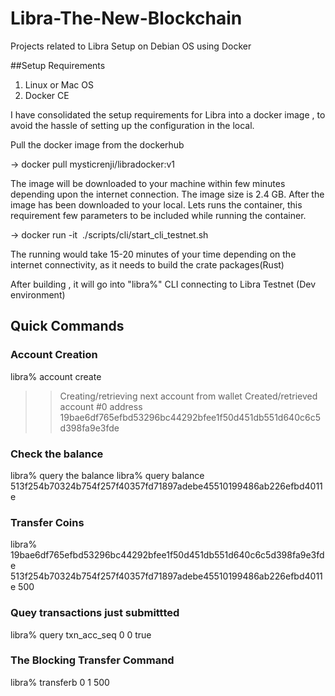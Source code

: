 # Libra-The-New-Blockchain
Projects related to Libra Setup on Debian OS using Docker

##Setup Requirements
1. Linux or Mac OS 
2. Docker CE 

I have consolidated the setup requirements for Libra into a docker image , to avoid the hassle of setting up the configuration in the local.

Pull the docker image from the dockerhub

-> docker pull mysticrenji/libradocker:v1

The image will be downloaded to your machine within few minutes depending upon the internet connection. The image size is 2.4 GB. After the image has been downloaded to your local. Lets runs the container, this requirement few parameters to be included while running the container.

-> docker run -it <Image ID> ./scripts/cli/start_cli_testnet.sh

The running would take 15-20 minutes of your time depending on the internet connectivity, as it needs to build the crate packages(Rust)

After building , it will go into "libra%" CLI connecting to Libra Testnet (Dev environment)

## Quick Commands
### Account Creation

libra% account create
>> Creating/retrieving next account from wallet
Created/retrieved account #0 address 19bae6df765efbd53296bc44292bfee1f50d451db551d640c6c5d398fa9e3fde


### Check the balance
libra% query the balance <index number or hash address>
libra% query balance 513f254b70324b754f257f40357fd71897adebe45510199486ab226efbd4011e
  
### Transfer Coins
libra% 19bae6df765efbd53296bc44292bfee1f50d451db551d640c6c5d398fa9e3fde 513f254b70324b754f257f40357fd71897adebe45510199486ab226efbd4011e 500

### Quey transactions just submittted
libra% query txn_acc_seq 0 0 true

### The Blocking Transfer Command
libra% transferb 0 1 500
  
